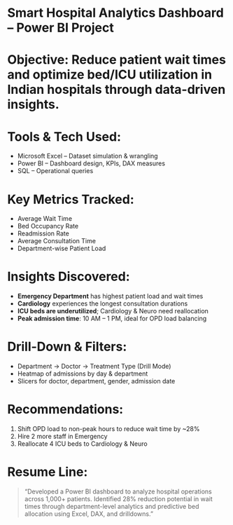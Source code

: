 # Smart Hospital Analytics Dashboard – Power BI Project

# Objective: Reduce patient wait times and optimize bed/ICU utilization in Indian hospitals through data-driven insights.

# Tools & Tech Used:
- Microsoft Excel – Dataset simulation & wrangling
- Power BI – Dashboard design, KPIs, DAX measures
- SQL – Operational queries

# Key Metrics Tracked:
- Average Wait Time
- Bed Occupancy Rate
- Readmission Rate
- Average Consultation Time
- Department-wise Patient Load

# Insights Discovered:
- **Emergency Department** has highest patient load and wait times
- **Cardiology** experiences the longest consultation durations
- **ICU beds are underutilized**; Cardiology & Neuro need reallocation
- **Peak admission time**: 10 AM – 1 PM, ideal for OPD load balancing

# Drill-Down & Filters:
- Department → Doctor → Treatment Type (Drill Mode)
- Heatmap of admissions by day & department
- Slicers for doctor, department, gender, admission date

# Recommendations:
1. Shift OPD load to non-peak hours to reduce wait time by ~28%
2. Hire 2 more staff in Emergency
3. Reallocate 4 ICU beds to Cardiology & Neuro

# Resume Line:
> “Developed a Power BI dashboard to analyze hospital operations across 1,000+ patients. Identified 28% reduction potential in wait times through department-level analytics and predictive bed allocation using Excel, DAX, and drilldowns.”
